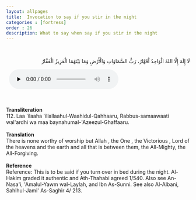```yaml
---
layout: allpages
title:  Invocation to say if you stir in the night
categories : [fortress]
order : 26
description: What to say when say if you stir in the night
---
```


&nbsp;
<div class="arabictext" dir="RTL">

لَا إِلَهَ إِلَّا اللهُ الْوَاحِدُ اْقَهَّارُ، رَبُّ السَّمَاوَاتِ وَالْأَرْضِ وَمَا بَيْنَهُمَا الْعَزِيزُ الْغَفَّارُ

</div>
&nbsp;


<audio controls  preload="none">
  <source src="{{ site.baseurl }}/audio/fortress/112.mp3" type="audio/mpeg">
Your browser does not support the audio element.
</audio>


&nbsp;
<div class="duaextra" tabindex="0">
<div><strong>Transliteration</strong></div>
<div class="extra">112. Laa 'ilaaha 'illallaahul-Waahidul-Qahhaaru, Rabbus-samaawaati wal'ardhi wa maa baynahumal-'Azeezul-Ghaffaaru.</div>
</div>
&nbsp;
<div class="duaextra" tabindex="0">
<div><strong>Translation</strong></div>
<div class="extra">There is none worthy of worship but Allah , the One , the Victorious , Lord of the heavens and the earth and all that is between them, the All-Mighty, the All-Forgiving.</div>
</div>
&nbsp;
<div class="duaextra" tabindex="0">
<div><strong>Reference</strong></div>
<div class="extra">Reference: This is to be said if you turn over in bed during the night. Al-Hakim graded it authentic and Ath-Thahabi agreed 1/540. Also see An-Nasa'i, 'Amalul-Yawm wal-Laylah, and Ibn As-Sunni. See also Al-Albani, Sahihul-Jami' As-Saghir 4/ 213.</div>
</div>